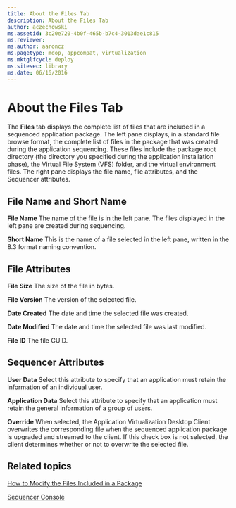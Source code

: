 ```yaml
---
title: About the Files Tab
description: About the Files Tab
author: aczechowski
ms.assetid: 3c20e720-4b0f-465b-b7c4-3013dae1c815
ms.reviewer:
ms.author: aaroncz
ms.pagetype: mdop, appcompat, virtualization
ms.mktglfcycl: deploy
ms.sitesec: library
ms.date: 06/16/2016
---
```



# About the Files Tab


The **Files** tab displays the complete list of files that are included in a sequenced application package. The left pane displays, in a standard file browse format, the complete list of files in the package that was created during the application sequencing. These files include the package root directory (the directory you specified during the application installation phase), the Virtual File System (VFS) folder, and the virtual environment files. The right pane displays the file name, file attributes, and the Sequencer attributes.

## File Name and Short Name


<a href="" id="file-name"></a>**File Name**
The name of the file is in the left pane. The files displayed in the left pane are created during sequencing.

<a href="" id="short-name"></a>**Short Name**
This is the name of a file selected in the left pane, written in the 8.3 format naming convention.

## File Attributes


<a href="" id="file-size"></a>**File Size**
The size of the file in bytes.

<a href="" id="file-version"></a>**File Version**
The version of the selected file.

<a href="" id="date-created"></a>**Date Created**
The date and time the selected file was created.

<a href="" id="date-modified"></a>**Date Modified**
The date and time the selected file was last modified.

<a href="" id="file-id"></a>**File ID**
The file GUID.

## Sequencer Attributes


<a href="" id="user-data"></a>**User Data**
Select this attribute to specify that an application must retain the information of an individual user.

<a href="" id="application-data"></a>**Application Data**
Select this attribute to specify that an application must retain the general information of a group of users.

<a href="" id="override"></a>**Override**
When selected, the Application Virtualization Desktop Client overwrites the corresponding file when the sequenced application package is upgraded and streamed to the client. If this check box is not selected, the client determines whether or not to overwrite the selected file.

## Related topics


[How to Modify the Files Included in a Package](how-to-modify-the-files-included-in-a-package.md)

[Sequencer Console](sequencer-console.md)

 

 





